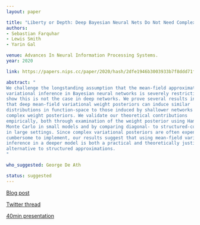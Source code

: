 ```yaml
---
layout: paper

title: "Liberty or Depth: Deep Bayesian Neural Nets Do Not Need Complex Weight Posterior Approximations"
authors:
- Sebastian Farquhar
- Lewis Smith
- Yarin Gal

venue: Advances In Neural Information Processing Systems.
year: 2020

link: https://papers.nips.cc/paper/2020/hash/2dfe1946b3003933b7f8ddd71f24dbb1-Abstract.html

abstract: "
We challenge the longstanding assumption that the mean-field approximation for
variational inference in Bayesian neural networks is severely restrictive, and
show this is not the case in deep networks. We prove several results indicating
that deep mean-field variational weight posteriors can induce similar
distributions in function-space to those induced by shallower networks with
complex weight posteriors. We validate our theoretical contributions
empirically, both through examination of the weight posterior using Hamiltonian
Monte Carlo in small models and by comparing diagonal- to structured-covariance
in large settings. Since complex variational posteriors are often expensive and
cumbersome to implement, our results suggest that using mean-field variational
inference in a deeper model is both a practical and theoretically justified
alternative to structured approximations.
"

who_suggested: George De Ath

status: suggested
---
```

[Blog post](https://oatml.cs.ox.ac.uk/blog/2020/11/29/liberty_or_depth.html)

[Twitter thread](https://twitter.com/seb_far/status/1333821891933589505)

[40min presentation](https://www.youtube.com/watch?v=p2vOZg1xoE0)
